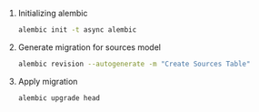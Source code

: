1. Initializing alembic

   ```sh
   alembic init -t async alembic
   ```

2. Generate migration for sources model

   ```sh
   alembic revision --autogenerate -m "Create Sources Table"
   ```

3. Apply migration

   ```sh
   alembic upgrade head
   ```
